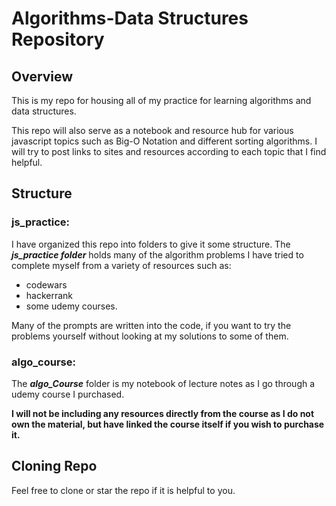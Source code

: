 # Algorithms-Data Structures Repository


## Overview

This is my repo for housing all of my practice for learning algorithms and data structures.  

This repo will also serve as a notebook and resource hub for various javascript topics such as Big-O Notation and different sorting algorithms. I will try to post links to sites and resources according to each topic that I find helpful. 

## Structure

### js_practice:
I have organized this repo into folders to give it some structure. The ***js_practice folder*** holds many of the algorithm problems I have tried to complete myself from a variety of resources such as: 
 - codewars
 - hackerrank
 - some udemy courses.

Many of the prompts are written into the code, if you want to try the problems yourself without looking at my solutions to some of them. 

### algo_course:
The ***algo_Course*** folder is my notebook of lecture notes as I go through a udemy course I purchased.

**I will not be including any resources directly from the course as I do not own the material, but have linked the course itself if you wish to purchase it.**


## Cloning Repo

Feel free to clone or star the repo if it is helpful to you.
